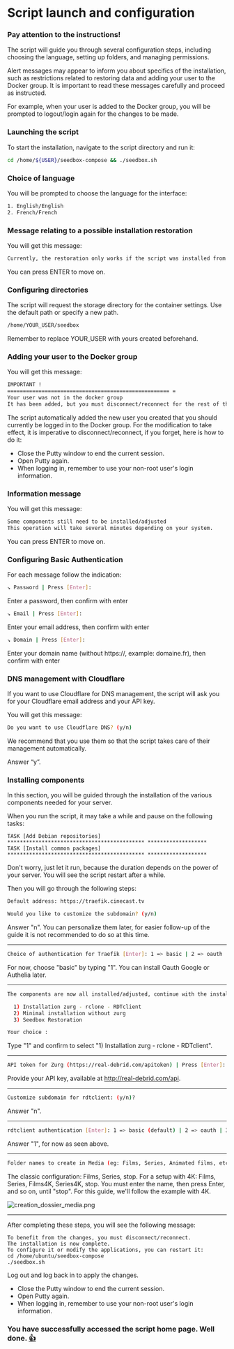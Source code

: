 # Script launch and configuration

### Pay attention to the instructions!

The script will guide you through several configuration steps, including choosing the language, setting up folders, and managing permissions.

Alert messages may appear to inform you about specifics of the installation, such as restrictions related to restoring data and adding your user to the Docker group. It is important to read these messages carefully and proceed as instructed.

For example, when your user is added to the Docker group, you will be prompted to logout/login again for the changes to be made.

### Launching the script

To start the installation, navigate to the script directory and run it:

```bash
cd /home/${USER}/seedbox-compose && ./seedbox.sh
```

### Choice of language

You will be prompted to choose the language for the interface:

```bash
1. English/English
2. French/French
```

### Message relating to a possible installation restoration

You will get this message:

```bash
Currently, the restoration only works if the script was installed from the same directory as the one used to make the backup, and was installed on the same destination.
```

You can press ENTER to move on.

### Configuring directories

The script will request the storage directory for the container settings. Use the default path or specify a new path.

```bash
/home/YOUR_USER/seedbox
```

Remember to replace YOUR_USER with yours created beforehand.

### Adding your user to the Docker group

You will get this message:

```bash
IMPORTANT !
==================================================== =
Your user was not in the docker group
It has been added, but you must disconnect/reconnect for the rest of the process to work
```

The script automatically added the new user you created that you should currently be logged in to the Docker group.
For the modification to take effect, it is imperative to disconnect/reconnect, if you forget, here is how to do it:

- Close the Putty window to end the current session.
- Open Putty again.
- When logging in, remember to use your non-root user's login information.

### Information message

You will get this message:

```bash
Some components still need to be installed/adjusted
This operation will take several minutes depending on your system.
```

You can press ENTER to move on.

### Configuring Basic Authentication

For each message follow the indication:

```bash
↘️ Password | Press [Enter]:
```

Enter a password, then confirm with enter

```bash
↘️ Email | Press [Enter]:
```

Enter your email address, then confirm with enter

```bash
↘️ Domain | Press [Enter]:
```

Enter your domain name (without https://, example: domaine.fr), then confirm with enter

### DNS management with Cloudflare

If you want to use Cloudflare for DNS management, the script will ask you for your Cloudflare email address and your API key.

You will get this message:

```bash
Do you want to use Cloudflare DNS? (y/n)
```

We recommend that you use them so that the script takes care of their management automatically.

Answer “y”.

### Installing components

In this section, you will be guided through the installation of the various components needed for your server.

When you run the script, it may take a while and pause on the following tasks:

```
TASK [Add Debian repositories] ******************************************** *******************
TASK [Install common packages] ******************************************** *******************
```

Don't worry, just let it run, because the duration depends on the power of your server. You will see the script restart after a while.

Then you will go through the following steps:

```bash
Default address: https://traefik.cinecast.tv

Would you like to customize the subdomain? (y/n)
```

Answer "n". You can personalize them later, for easier follow-up of the guide it is not recommended to do so at this time.

---

```bash
Choice of authentication for Traefik [Enter]: 1 => basic | 2 => oauth | 3 => authelia
```

For now, choose "basic" by typing "1". You can install Oauth Google or Authelia later.

---

```bash
The components are now all installed/adjusted, continue with the installation

  1) Installation zurg - rclone - RDTclient
  2) Minimal installation without zurg
  3) Seedbox Restoration

Your choice :
```

Type "1" and confirm to select "1) Installation zurg - rclone - RDTclient".

---

```bash
API token for Zurg (https://real-debrid.com/apitoken) | Press [Enter]:
```

Provide your API key, available at http://real-debrid.com/api.

---

```bash
Customize subdomain for rdtclient: (y/n)?
```

Answer "n".

---

```bash
rdtclient authentication [Enter]: 1 => basic (default) | 2 => oauth | 3 => authelia | 4 => none
```

Answer "1", for now as seen above.

---

```bash
Folder names to create in Media (eg: Films, Series, Animated films, etc.) | Press [Enter] | Type “stop” when finished.
```

The classic configuration: Films, Series, stop.
For a setup with 4K: Films, Series, Films4K, Series4K, stop.
You must enter the name, then press Enter, and so on, until "stop". For this guide, we'll follow the example with 4K.

![creation_dossier_media.png](https://i.imgur.com/CNsarEa.png)

---

After completing these steps, you will see the following message:

```
To benefit from the changes, you must disconnect/reconnect.
The installation is now complete.
To configure it or modify the applications, you can restart it:
cd /home/ubuntu/seedbox-compose
./seedbox.sh
```

Log out and log back in to apply the changes.

- Close the Putty window to end the current session.
- Open Putty again.
- When logging in, remember to use your non-root user's login information.

### You have successfully accessed the script home page. Well done. **[👍](https://emojipedia.org/thumbs-up)**